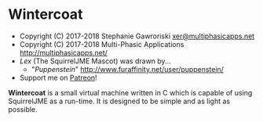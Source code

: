 # Wintercoat

 * Copyright (C) 2017-2018 Stephanie Gawroriski
   <xer@multiphasicapps.net>
 * Copyright (C) 2017-2018 Multi-Phasic Applications
   <http://multiphasicapps.net/>
 * _Lex_ (The SquirrelJME Mascot) was drawn by...
   * "_Puppenstein_" <http://www.furaffinity.net/user/puppenstein/>
 * Support me on [Patreon](https://www.patreon.com/XerTheSquirrel)!

**Wintercoat** is a small virtual machine written in C which is capable of
using SquirrelJME as a run-time. It is designed to be simple and as light as
possible.

